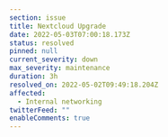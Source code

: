 ```yaml
---
section: issue
title: Nextcloud Upgrade
date: 2022-05-03T07:00:18.173Z
status: resolved
pinned: null
current_severity: down
max_severity: maintenance
duration: 3h
resolved_on: 2022-05-02T09:49:18.204Z
affected:
  - Internal networking
twitterFeed: ""
enableComments: true
---
```

